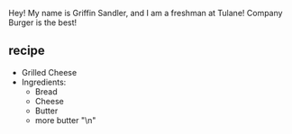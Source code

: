 Hey!
My name is Griffin Sandler, and I am a freshman at Tulane! 
Company Burger is the best!

## recipe
- Grilled Cheese
 - Ingredients:
   - Bread
   - Cheese
   - Butter
   - more butter
   "\n"

